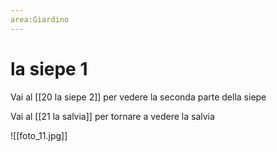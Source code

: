 ```yaml
---
area:Giardino
---
```

# la siepe 1

Vai al [[20 la siepe 2]] per vedere la seconda parte della siepe

Vai al [[21 la salvia]] per tornare a vedere la salvia

![[foto_11.jpg]]